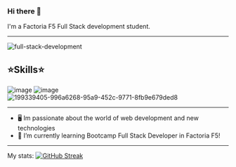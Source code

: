 ### Hi there 👋
I'm a Factoria F5 Full Stack development student.

---
![full-stack-development](https://github.com/Brianclikclak/Brianclikclak/assets/132446946/c52091b8-f7f0-491d-9f08-102755e2bd28)


⭐Skills⭐
---
![image](https://github.com/Brianclikclak/Brianclikclak/assets/132446946/876beef1-b801-458e-9d0f-0da1d47028a2) ![image](https://github.com/Brianclikclak/Brianclikclak/assets/132446946/dee42146-8fb3-4b5d-a6d0-a320dec37160) ![199339405-996a6268-95a9-452c-9771-8fb9e679ded8](https://github.com/Brianclikclak/Brianclikclak/assets/132446946/c946cc0e-1c6d-4266-b131-364b223d46b4)

---





- 🖥️ Im passionate about the world of web development and new technologies
- 🌱 I’m currently learning Bootcamp Full Stack Developer in Factoria F5!
---

My stats:
[![GitHub Streak](https://streak-stats.demolab.com?user=Brianclikclak&theme=dark&hide_border=true)](https://git.io/streak-stats)
